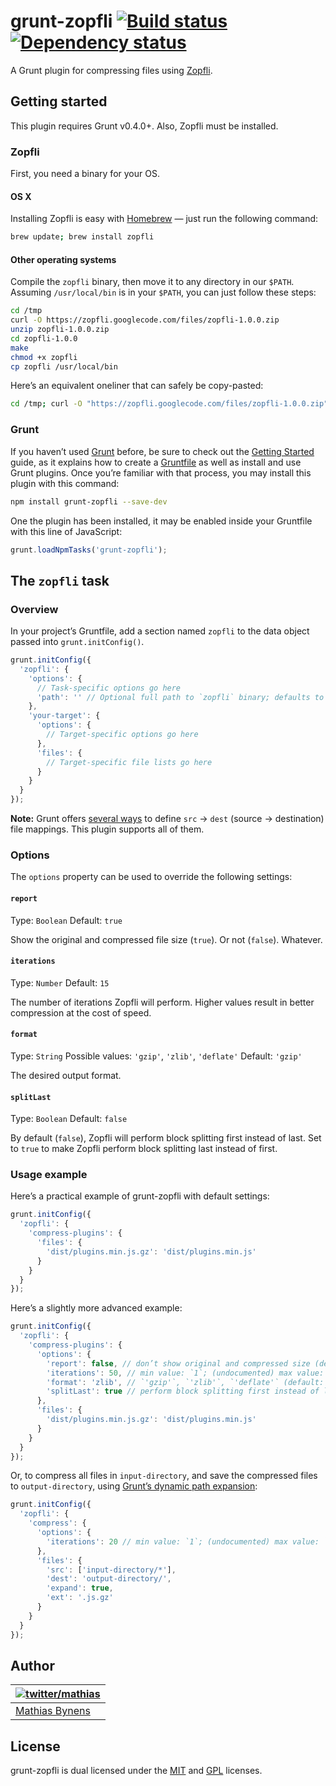# grunt-zopfli [![Build status](https://travis-ci.org/mathiasbynens/grunt-zopfli.svg?branch=master)](https://travis-ci.org/mathiasbynens/grunt-zopfli) [![Dependency status](https://gemnasium.com/mathiasbynens/grunt-zopfli.svg)](https://gemnasium.com/mathiasbynens/grunt-zopfli)

A Grunt plugin for compressing files using [Zopfli](https://code.google.com/p/zopfli/).

## Getting started

This plugin requires Grunt v0.4.0+. Also, Zopfli must be installed.

### Zopfli

First, you need a binary for your OS.

#### OS X

Installing Zopfli is easy with [Homebrew](http://brew.sh/) — just run the following command:

```bash
brew update; brew install zopfli
```

#### Other operating systems

Compile the `zopfli` binary, then move it to any directory in our `$PATH`. Assuming `/usr/local/bin` is in your `$PATH`, you can just follow these steps:

```bash
cd /tmp
curl -O https://zopfli.googlecode.com/files/zopfli-1.0.0.zip
unzip zopfli-1.0.0.zip
cd zopfli-1.0.0
make
chmod +x zopfli
cp zopfli /usr/local/bin
```

Here’s an equivalent oneliner that can safely be copy-pasted:

```bash
cd /tmp; curl -O "https://zopfli.googlecode.com/files/zopfli-1.0.0.zip"; unzip zopfli-1.0.0.zip; cd zopfli-1.0.0; make; chmod +x zopfli; cp zopfli /usr/local/bin
```

### Grunt

If you haven’t used [Grunt](http://gruntjs.com/) before, be sure to check out the [Getting Started](http://gruntjs.com/getting-started) guide, as it explains how to create a [Gruntfile](http://gruntjs.com/sample-gruntfile) as well as install and use Grunt plugins. Once you’re familiar with that process, you may install this plugin with this command:

```bash
npm install grunt-zopfli --save-dev
```

One the plugin has been installed, it may be enabled inside your Gruntfile with this line of JavaScript:

```js
grunt.loadNpmTasks('grunt-zopfli');
```

## The `zopfli` task

### Overview

In your project’s Gruntfile, add a section named `zopfli` to the data object passed into `grunt.initConfig()`.

```js
grunt.initConfig({
  'zopfli': {
    'options': {
      // Task-specific options go here
      'path': '' // Optional full path to `zopfli` binary; defaults to `zopfli` in `$PATH`
    },
    'your-target': {
      'options': {
        // Target-specific options go here
      },
      'files': {
        // Target-specific file lists go here
      }
    }
  }
});
```

**Note:** Grunt offers [several ways](http://gruntjs.com/configuring-tasks#files) to define `src` → `dest` (source → destination) file mappings. This plugin supports all of them.

### Options

The `options` property can be used to override the following settings:

#### `report`
Type: `Boolean`
Default: `true`

Show the original and compressed file size (`true`). Or not (`false`). Whatever.

#### `iterations`
Type: `Number`
Default: `15`

The number of iterations Zopfli will perform. Higher values result in better compression at the cost of speed.

#### `format`
Type: `String`
Possible values: `'gzip'`, `'zlib'`, `'deflate'`
Default: `'gzip'`

The desired output format.

#### `splitLast`
Type: `Boolean`
Default: `false`

By default (`false`), Zopfli will perform block splitting first instead of last. Set to `true` to make Zopfli perform block splitting last instead of first.

### Usage example

Here’s a practical example of grunt-zopfli with default settings:

```js
grunt.initConfig({
  'zopfli': {
    'compress-plugins': {
      'files': {
        'dist/plugins.min.js.gz': 'dist/plugins.min.js'
      }
    }
  }
});
```

Here’s a slightly more advanced example:

```js
grunt.initConfig({
  'zopfli': {
    'compress-plugins': {
      'options': {
        'report': false, // don’t show original and compressed size (default: `true`)
        'iterations': 50, // min value: `1`; (undocumented) max value: `99999999999` (default: `15`)
        'format': 'zlib', // `'gzip'`, `'zlib'`, `'deflate'` (default: `'gzip'`)
        'splitLast': true // perform block splitting first instead of last (default: `false`)
      },
      'files': {
        'dist/plugins.min.js.gz': 'dist/plugins.min.js'
      }
    }
  }
});
```

Or, to compress all files in `input-directory`, and save the compressed files to `output-directory`, using [Grunt’s dynamic path expansion](http://gruntjs.com/configuring-tasks#files):

```js
grunt.initConfig({
  'zopfli': {
    'compress': {
      'options': {
        'iterations': 20 // min value: `1`; (undocumented) max value: `99999999999` (default: `15`)
      },
      'files': {
        'src': ['input-directory/*'],
        'dest': 'output-directory/',
        'expand': true,
        'ext': '.js.gz'
      }
    }
  }
});
```

## Author

| [![twitter/mathias](https://gravatar.com/avatar/24e08a9ea84deb17ae121074d0f17125?s=70)](https://twitter.com/mathias "Follow @mathias on Twitter") |
|---|
| [Mathias Bynens](http://mathiasbynens.be/) |

## License

grunt-zopfli is dual licensed under the [MIT](http://mths.be/mit) and [GPL](http://mths.be/gpl) licenses.
